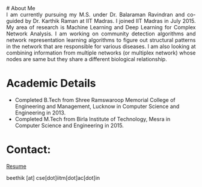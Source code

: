 <head>
<title> Beethika Tripathi </title>

</head>
# About Me
<div style = "text-align: justify"> I am currently pursuing my M.S. under Dr. Balaraman Ravindran and co-guided by Dr. Karthik Raman at IIT Madras. I joined IIT Madras in July 2015. My area of research is Machine Learning and Deep Learning for Complex Network Analysis. I am working on community detection algorithms and network representation learning algorithms to figure out structural patterns in the network that are responsible for various diseases. I am also looking at combining information from multiple networks (or multiplex network) whose nodes are same but they share a different biological relationship.
</div>

# Academic Details
- Completed B.Tech from Shree Ramswaroop Memorial College of Engineering and Management, Lucknow in Computer Science and Engineering in 2013.
- Completed M.Tech from Birla Institute of Technology, Mesra in Computer Science and Engineering in 2015.

# Contact:

[Resume](resume.pdf)

beethik [at] cse[dot]iitm[dot]ac[dot]in
